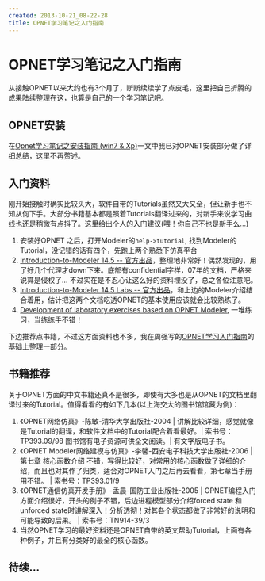 ```yaml
---
created: 2013-10-21_08-22-28
title: OPNET学习笔记之入门指南
---
```


# OPNET学习笔记之入门指南

从接触OPNET以来大约也有3个月了，断断续续学了点皮毛，这里把自己折腾的成果陆续整理在这，也算是自己的一个学习笔记吧。  

## OPNET安装 
在[Opnet学习笔记之安装指南 (win7 & Xp)](http://billryan.me/blog/2013/10/install-opnet-145-on-windows.html)一文中我已对OPNET安装部分做了详细总结，这里不再赘述。   

## 入门资料  
刚开始接触时确实比较头大，软件自带的Tutorials虽然又大又全，但让新手也不知从何下手。大部分书籍基本都是照着Tutorials翻译过来的，对新手来说学习曲线也还是稍微有点抖了。这里给出个人的入门建议(喂！你自己不也是新手么...)    

1. 安装好OPNET 之后，打开Modeler的`help->tutorial`, 找到Modeler的Tutorial，没记错的话有四个，先跑上两个熟悉下仿真平台  
2. [Introduction-to-Modeler 14.5 -- 官方出品](https://dl.dropboxusercontent.com/u/54487077/blog/I-ntro%20Modeler%20Lecture%2014.5.pdf)，整理地非常好！偶然发现的，用了好几个代理才down下来。底部有confidential字样，07年的文档，严格来说算是侵权了... 不过实在是不忍心让这么好的资料埋没了，总之各位注意吧。  
3. [Introduction-to-Modeler 14.5 Labs -- 官方出品](https://dl.dropboxusercontent.com/u/54487077/blog/I-ntro%20Modeler%20Labs14.5.pdf)，和上边的Modeler介绍结合着用，估计把这两个文档吃透OPNET的基本使用应该就会比较熟练了。  
4. [Development of laboratory exercises based on OPNET Modeler](https://dl.dropboxusercontent.com/u/54487077/blog/Development%20of%20laboratory%20exercises%20based%20on%20OPNET%20Modeler.pdf), 一堆练习，当练练手不错！  

下边推荐点书籍，不过这方面资料也不多，我在周强写的[OPNET学习入门指南](https://dl.dropboxusercontent.com/u/54487077/blog/OPNET%E5%AD%A6%E4%B9%A0%E5%85%A5%E9%97%A8%E6%8C%87%E5%8D%97.doc)的基础上整理一部分。  

## 书籍推荐  
关于OPNET方面的中文书籍还真不是很多，即使有大多也是从OPNET的文档里翻译过来的Tutorial。值得看看的有如下几本(以上海交大的图书馆馆藏为例)：  

1. 《OPNET网络仿真》-陈敏-清华大学出版社-2004 | 讲解比较详细，感觉就像是Tutorial的翻译，和软件文档中的Tutorial配合着看最好。| 索书号：TP393.09/98 图书馆有电子资源可供全文阅读。| 有文字版电子书。  
2. 《OPNET Modeler网络建模与仿真》-李馨-西安电子科技大学出版社-2006 | 第七章 核心函数介绍 不错，写得比较好，对常用的核心函数做了详细的介绍，而且也对其作了归类，适合对OPNET入门之后再去看看，第七章当手册用不错。 | 索书号：TP393.01/9  
3. 《OPNET通信仿真开发手册》-孟晨-国防工业出版社-2005 | OPNET编程入门方面介绍很好，开头的例子不错，后边进程模型部分介绍forced state 和unforced state时讲解深入！分析透彻！对其各个状态都做了非常好的说明和可能导致的后果。 | 索书号：TN914-39/3   
4. 当然OPNET学习的最好资料还是OPNET自带的英文帮助Tutorial，上面有各种例子，并且有分类好的最全的核心函数。   

## 待续...